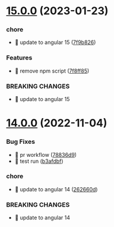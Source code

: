 # [15.0.0](https://github.com/avivharuzi/ngx-seo/compare/14.0.0...15.0.0) (2023-01-23)

### chore

- 🤖 update to angular 15 ([7f9b826](https://github.com/avivharuzi/ngx-seo/commit/7f9b826af12d2afd1cd08f5fc61284b27d2697c7))

### Features

- 🎸 remove npm script ([7f8ff85](https://github.com/avivharuzi/ngx-seo/commit/7f8ff8589ff8abb1008541a866a7b077c6b88604))

### BREAKING CHANGES

- 🧨 update to angular 15

# [14.0.0](https://github.com/avivharuzi/ngx-seo/compare/13.0.1...14.0.0) (2022-11-04)

### Bug Fixes

- 🐛 pr workflow ([78836d9](https://github.com/avivharuzi/ngx-seo/commit/78836d9b59f5260086a3a41550e3f04283f0929f))
- 🐛 test run ([b3afdbf](https://github.com/avivharuzi/ngx-seo/commit/b3afdbf801f3306918e5357dd36fd959ec82c22b))

### chore

- 🤖 update to angular 14 ([262660d](https://github.com/avivharuzi/ngx-seo/commit/262660d05c3674fc626da4aba4c7112fcc357d0a))

### BREAKING CHANGES

- 🧨 update to angular 14

